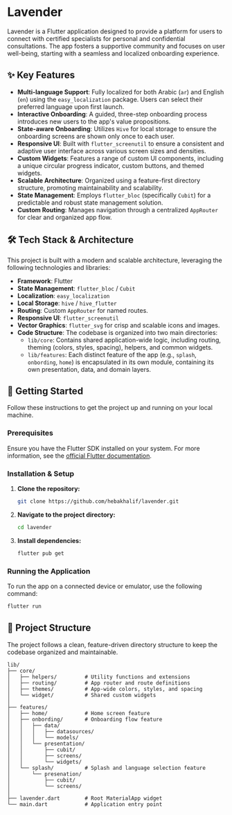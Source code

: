 # Lavender

Lavender is a Flutter application designed to provide a platform for users to connect with certified specialists for personal and confidential consultations. The app fosters a supportive community and focuses on user well-being, starting with a seamless and localized onboarding experience.

## ✨ Key Features

*   **Multi-language Support**: Fully localized for both Arabic (`ar`) and English (`en`) using the `easy_localization` package. Users can select their preferred language upon first launch.
*   **Interactive Onboarding**: A guided, three-step onboarding process introduces new users to the app's value propositions.
*   **State-aware Onboarding**: Utilizes `Hive` for local storage to ensure the onboarding screens are shown only once to each user.
*   **Responsive UI**: Built with `flutter_screenutil` to ensure a consistent and adaptive user interface across various screen sizes and densities.
*   **Custom Widgets**: Features a range of custom UI components, including a unique circular progress indicator, custom buttons, and themed widgets.
*   **Scalable Architecture**: Organized using a feature-first directory structure, promoting maintainability and scalability.
*   **State Management**: Employs `flutter_bloc` (specifically `Cubit`) for a predictable and robust state management solution.
*   **Custom Routing**: Manages navigation through a centralized `AppRouter` for clear and organized app flow.

## 🛠️ Tech Stack & Architecture

This project is built with a modern and scalable architecture, leveraging the following technologies and libraries:

*   **Framework**: Flutter
*   **State Management**: `flutter_bloc` / `Cubit`
*   **Localization**: `easy_localization`
*   **Local Storage**: `hive` / `hive_flutter`
*   **Routing**: Custom `AppRouter` for named routes.
*   **Responsive UI**: `flutter_screenutil`
*   **Vector Graphics**: `flutter_svg` for crisp and scalable icons and images.
*   **Code Structure**: The codebase is organized into two main directories:
    -   `lib/core`: Contains shared application-wide logic, including routing, theming (colors, styles, spacing), helpers, and common widgets.
    -   `lib/features`: Each distinct feature of the app (e.g., `splash`, `onbording`, `home`) is encapsulated in its own module, containing its own presentation, data, and domain layers.

## 🚀 Getting Started

Follow these instructions to get the project up and running on your local machine.

### Prerequisites

Ensure you have the Flutter SDK installed on your system. For more information, see the [official Flutter documentation](https://flutter.dev/docs/get-started/install).

### Installation & Setup

1.  **Clone the repository:**
    ```sh
    git clone https://github.com/hebakhalif/lavender.git
    ```

2.  **Navigate to the project directory:**
    ```sh
    cd lavender
    ```

3.  **Install dependencies:**
    ```sh
    flutter pub get
    ```

### Running the Application

To run the app on a connected device or emulator, use the following command:

```sh
flutter run
```

## 📂 Project Structure

The project follows a clean, feature-driven directory structure to keep the codebase organized and maintainable.

```
lib/
├── core/
│   ├── helpers/         # Utility functions and extensions
│   ├── routing/         # App router and route definitions
│   ├── themes/          # App-wide colors, styles, and spacing
│   └── widget/          # Shared custom widgets
│
├── features/
│   ├── home/            # Home screen feature
│   ├── onbording/       # Onboarding flow feature
│   │   ├── data/
│   │   │   ├── datasources/
│   │   │   └── models/
│   │   └── presentation/
│   │       ├── cubit/
│   │       ├── screens/
│   │       └── widgets/
│   └── splash/          # Splash and language selection feature
│       └── presenation/
│           ├── cubit/
│           └── screens/
│
├── lavender.dart        # Root MaterialApp widget
└── main.dart            # Application entry point
